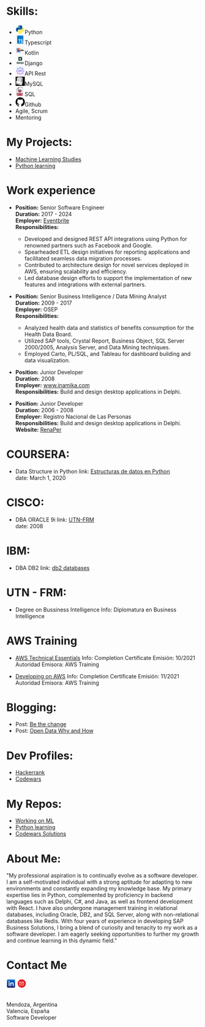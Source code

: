 # Skills:
 <ul class="skills">
    <li><img src="/img/python.png" alt="Python" width="24" height="24">Python</li>
    <li><img src="/img/ts.jpg" alt="Typescript" width="24" height="24">Typescript</li>
    <li><img src="/img/kotlin.jpg" alt="Kotlin" width="24" height="24">Kotlin</li>
    <li><img src="/img/django.png" alt="Django" width="24" height="24">Django</li>
    <li><img src="/img/apiRest.jpg" alt="API Rest" width="24" height="24">API Rest</li>
    <li><img src="/img/mysql.jpg" alt="MySQL" width="24" height="24">MySQL</li>
    <li><img src="/img/sql.png" alt="SQL" width="24" height="24">SQL</li>
    <li><img src="/img/github.png" alt="Github" width="24" height="24">Github</li>
    <li>Agile, Scrum</li>
    <li>Mentoring</li>  
</ul>
 
# My Projects:
 - <a href="https://github.com/natalia-cortese/machine_learning">Machine Learning Studies</a>
 - <a href="https://github.com/natalia-cortese/python">Python learning</a>

# Work experience
- <strong>Position:</strong> Senior Software Engineer<br>
  <strong>Duration:</strong> 2017 - 2024<br>
  <strong>Employer:</strong> <a href="www.eventbrite.com" target="_blank">Eventbrite</a><br>
  <strong>Responsibilities:</strong><br>
  - Developed and designed REST API integrations using Python for renowned partners such as Facebook and Google.<br>
  - Spearheaded ETL design initiatives for reporting applications and facilitated seamless data migration processes.<br>
  - Contributed to architecture design for novel services deployed in AWS, ensuring scalability and efficiency.<br>
  - Led database design efforts to support the implementation of new features and integrations with external partners.<br>

- <strong>Position:</strong> Senior Business Intelligence / Data Mining Analyst<br>
  <strong>Duration:</strong> 2009 - 2017<br>
  <strong>Employer:</strong> OSEP<br>
  <strong>Responsibilities:</strong><br>
  - Analyzed health data and statistics of benefits consumption for the Health Data Board.<br>
  - Utilized SAP tools, Crystal Report, Business Object, SQL Server 2000/2005, Analysis Server, and Data Mining techniques.<br>
  - Employed Carto, PL/SQL, and Tableau for dashboard building and data visualization.<br>

- <strong>Position:</strong> Junior Developer<br>
  <strong>Duration:</strong> 2008<br>
  <strong>Employer:</strong> <a href="https://www.inamika.com/es/index.html" target="_blank">www.inamika.com</a><br>
  <strong>Responsibilities:</strong> Build and design desktop applications in Delphi.<br>

- <strong>Position:</strong> Junior Developer<br>
  <strong>Duration:</strong> 2006 - 2008<br>
  <strong>Employer:</strong> Registro Nacional de Las Personas<br>
  <strong>Responsibilities:</strong> Build and design desktop applications in Delphi.<br>
  <strong>Website:</strong> <a href="https://www.argentina.gob.ar/interior/renaper" target="_blank">RenaPer</a><br>


# COURSERA:
  - Data Structure in Python
    link: <a href="https://www.coursera.org/learn/estructura-de-datos-python/home/welcome" target="_blank">Estructuras de datos en Python</a><br>
    date: March 1, 2020

# CISCO:
  - DBA ORACLE 9i
    link: <a href="http://www.frm.utn.edu.ar/index.php?option=com_content&view=article&id=3449:academias-cisco-oracle-y-sun-utn-frm-cursos-y-carreras-de-informatica-aplicada&catid=77:noticias-facultad-regional-mendoza&Itemid=487" target="_blank">UTN-FRM</a><br>
    date: 2008

# IBM:
  - DBA DB2
    link: <a href="https://www.ibm.com/products/db2-database" target="_blank">db2 databases</a>
      
# UTN - FRM: 
  - Degree on Bussiness Intelligence
    Info: Diplomatura en Business Intelligence
    
# AWS Training
  - <a href="https://www.linkedin.com/in/nataliacortese/#:~:text=fecha%20de%20vencimiento-,Ver%20credencial,-Diplomatura%20en%20Business">AWS Technical Essentials</a>
    Info: Completion Certificate
    Emisión: 10/2021
    Autoridad Emisora: AWS Training
    
  - <a href="https://www.aws.training/Transcript/CompletionCertificateHtml?transcriptid=1-e-JcBmnkumCuSEQUglnA2">Developing on AWS</a>
  Info: Completion Certificate
  Emisión: 11/2021
  Autoridad Emisora: AWS Training
      
# Blogging:
- Post: <a href="https://www.eventbrite.com/engineering/be-the-change/" target="_blank">Be the change</a>
- Post: <a href="https://www.eventbrite.com/engineering/open-data-what-why-and-how/" target="_blank">Open Data Why and How</a>

# Dev Profiles:
  - <a href="https://www.hackerrank.com/NatuC" target="_blank">Hackerrank</a>
  - <a href="https://www.codewars.com/users/Nats" target="_blank">Codewars</a>

# My Repos:
 - <a href="https://github.com/natalia-cortese/machine_learning">Working on ML</a>
 - <a href="https://github.com/natalia-cortese/python">Python learning</a>
 - <a href="https://github.com/natalia-cortese/Codewars">Codewars Solutions</a>

# About Me:
  "My professional aspiration is to continually evolve as a software developer. I am a self-motivated individual with a strong aptitude for adapting to new environments and constantly expanding my knowledge base.
  My primary expertise lies in Python, complemented by proficiency in backend languages such as Delphi, C#, and Java, as well as frontend development with React. I have also undergone management training in relational databases, including Oracle, DB2, and SQL Server, along with non-relational databases like Redis.
  With four years of experience in developing SAP Business Solutions, I bring a blend of curiosity and tenacity to my work as a software developer. I am eagerly seeking opportunities to further my growth and continue learning in this dynamic field."

# Contact Me
<a href="https://www.linkedin.com/in/nataliacortese/"><img src="/img/linkedin.jpg" alt="Linkedin" width="24" height="24"></a>
<a href="natalia.cortese@gmail.com"><img src="/img/email.png" alt="email" width="24" height="24"></a>

<br> Mendoza, Argentina
<br> Valencia, España
<br> Software Developer
